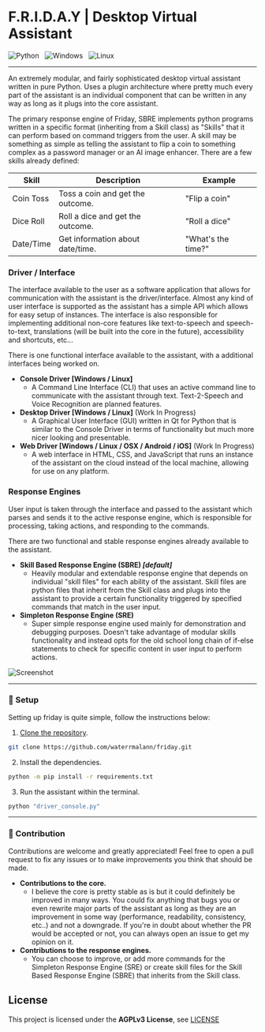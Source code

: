 # F.R.I.D.A.Y | Desktop Virtual Assistant

![Python](https://img.shields.io/badge/python-3670A0?style=for-the-badge&logo=python&logoColor=ffdd54)   ![Windows](https://img.shields.io/badge/Windows-0078D6?style=for-the-badge&logo=windows&logoColor=white)   ![Linux](https://img.shields.io/badge/Linux-FCC624?style=for-the-badge&logo=linux&logoColor=black)

---

An extremely modular, and fairly sophisticated desktop virtual assistant written in pure Python. Uses a plugin architecture where pretty much every part of the assistant is an individual component that can be written in any way as long as it plugs into the core assistant.

The primary response engine of Friday, SBRE implements python programs written in a specific format (inheriting from a Skill class) as "Skills" that it can perform based on command triggers from the user. A skill may be something as simple as telling the assistant to flip a coin to something complex as a password manager or an AI image enhancer. There are a few skills already defined:

| Skill | Description | Example |
| --- | --- | --- |
| Coin Toss | Toss a coin and get the outcome. | "Flip a coin" |
| Dice Roll | Roll a dice and get the outcome. | "Roll a dice" |
| Date/Time | Get information about date/time. | "What's the time?" |

### **Driver / Interface**

The interface available to the user as a software application that allows for communication with the assistant is the driver/interface. Almost any kind of user interface is supported as the assistant has a simple API which allows for easy setup of instances. The interface is also responsible for implementing additional non-core features like text-to-speech and speech-to-text, translations (will be built into the core in the future), accessibility and shortcuts, etc...

There is one functional interface available to the assistant, with a additional interfaces being worked on.

- **Console Driver [Windows / Linux]**
    - A Command Line Interface (CLI) that uses an active command line to communicate with the assistant through text. Text-2-Speech and Voice Recognition are planned features.
- **Desktop Driver [Windows / Linux]** (Work In Progress)
    - A Graphical User Interface (GUI) written in Qt for Python that is similar to the Console Driver in terms of functionality but much more nicer looking and presentable.  
- **Web Driver [Windows / Linux / OSX / Android / iOS]** (Work In Progress)
    - A web interface in HTML, CSS, and JavaScript that runs an instance of the assistant on the cloud instead of the local machine, allowing for use on any platform. 

### **Response Engines**

User input is taken through the interface and passed to the assistant which parses and sends it to the active response engine, which is responsible for processing, taking actions, and responding to the commands.

There are two functional and stable response engines already available to the assistant.

- **Skill Based Response Engine (SBRE) *[default]***
    - Heavily modular and extendable response engine that depends on individual "skill files" for each ability of the assistant. Skill files are python files that inherit from the Skill class and plugs into the assistant to provide a certain functionality triggered by specified commands that match in the user input.
- **Simpleton Response Engine (SRE)**
    - Super simple response engine used mainly for demonstration and debugging purposes. Doesn't take advantage of modular skills functionality and instead opts for the old school long chain of if-else statements to check for specific content in user input to perform actions. 

![Screenshot](screenshot.JPG)

---

### 🚀 Setup

Setting up friday is quite simple, follow the instructions below:

1. [Clone the repository](https://docs.github.com/en/github/creating-cloning-and-archiving-repositories/cloning-a-repository-from-github/cloning-a-repository).

```sh
git clone https://github.com/waterrmalann/friday.git
```

2. Install the dependencies.

```sh
python -m pip install -r requirements.txt
```

3. Run the assistant within the terminal.

```sh
python "driver_console.py"
```

---

### 🤝 Contribution

Contributions are welcome and greatly appreciated! Feel free to open a pull request to fix any issues or to make improvements you think that should be made.
- **Contributions to the core.**
  - I believe the core is pretty stable as is but it could definitely be improved in many ways. You could fix anything that bugs you or even rewrite major parts of the assistant as long as they are an improvement in some way (performance, readability, consistency, etc..) and not a downgrade. If you're in doubt about whether the PR would be accepted or not, you can always open an issue to get my opinion on it.
- **Contributions to the response engines.**
    - You can choose to improve, or add more commands for the Simpleton Response Engine (SRE) or create skill files for the Skill Based Response Engine (SBRE) that inherits from the Skill class. 

License
----

This project is licensed under the **AGPLv3 License**, see [LICENSE](LICENSE)
